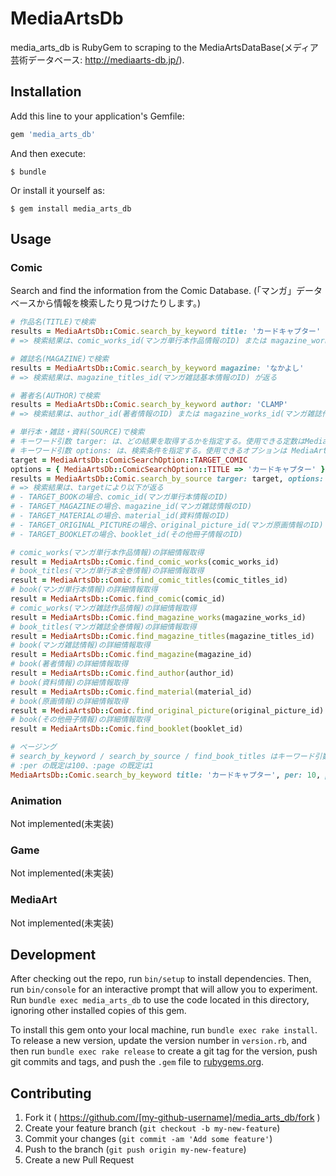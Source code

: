 # MediaArtsDb

media_arts_db is RubyGem to scraping to the MediaArtsDataBase(メディア芸術データベース: http://mediaarts-db.jp/).

## Installation

Add this line to your application's Gemfile:

```ruby
gem 'media_arts_db'
```

And then execute:

    $ bundle

Or install it yourself as:

    $ gem install media_arts_db

## Usage

### Comic

Search and find the information from the Comic Database.
(「マンガ」データベースから情報を検索したり見つけたりします。)

```ruby
# 作品名(TITLE)で検索
results = MediaArtsDb::Comic.search_by_keyword title: 'カードキャプター'
# => 検索結果は、comic_works_id(マンガ単行本作品情報のID) または magazine_works_id(マンガ雑誌作品情報のID) が返る

# 雑誌名(MAGAZINE)で検索
results = MediaArtsDb::Comic.search_by_keyword magazine: 'なかよし'
# => 検索結果は、magazine_titles_id(マンガ雑誌基本情報のID) が返る

# 著者名(AUTHOR)で検索
results = MediaArtsDb::Comic.search_by_keyword author: 'CLAMP'
# => 検索結果は、author_id(著者情報のID) または magazine_works_id(マンガ雑誌作品情報のID) が返る
```

```ruby
# 単行本・雑誌・資料(SOURCE)で検索
# キーワード引数 targer: は、どの結果を取得するかを指定する。使用できる定数はMediaArtsDb::ComicSearchOption::TARGET_XXX に定義されている。省略した場合は「単行本」となる
# キーワード引数 options: は、検索条件を指定する。使用できるオプションは MediaArtsDb::ComicSearchOption に定義されている
target = MediaArtsDb::ComicSearchOption::TARGET_COMIC
options = { MediaArtsDb::ComicSearchOption::TITLE => 'カードキャプター' }
results = MediaArtsDb::Comic.search_by_source targer: target, options: options
# => 検索結果は、targetにより以下が返る
# - TARGET_BOOKの場合、comic_id(マンガ単行本情報のID)
# - TARGET_MAGAZINEの場合、magazine_id(マンガ雑誌情報のID)
# - TARGET_MATERIALの場合、material_id(資料情報のID)
# - TARGET_ORIGINAL_PICTUREの場合、original_picture_id(マンガ原画情報のID)
# - TARGET_BOOKLETの場合、booklet_id(その他冊子情報のID)
```

```ruby
# comic_works(マンガ単行本作品情報)の詳細情報取得
result = MediaArtsDb::Comic.find_comic_works(comic_works_id)
# book_titles(マンガ単行本全巻情報)の詳細情報取得
result = MediaArtsDb::Comic.find_comic_titles(comic_titles_id)
# book(マンガ単行本情報)の詳細情報取得
result = MediaArtsDb::Comic.find_comic(comic_id)
# comic_works(マンガ雑誌作品情報)の詳細情報取得
result = MediaArtsDb::Comic.find_magazine_works(magazine_works_id)
# book_titles(マンガ雑誌全巻情報)の詳細情報取得
result = MediaArtsDb::Comic.find_magazine_titles(magazine_titles_id)
# book(マンガ雑誌情報)の詳細情報取得
result = MediaArtsDb::Comic.find_magazine(magazine_id)
# book(著者情報)の詳細情報取得
result = MediaArtsDb::Comic.find_author(author_id)
# book(資料情報)の詳細情報取得
result = MediaArtsDb::Comic.find_material(material_id)
# book(原画情報)の詳細情報取得
result = MediaArtsDb::Comic.find_original_picture(original_picture_id)
# book(その他冊子情報)の詳細情報取得
result = MediaArtsDb::Comic.find_booklet(booklet_id)
```

```ruby
# ページング
# search_by_keyword / search_by_source / find_book_titles はキーワード引数 :per :page にて検索結果の件数指定やページ指定が可能
# :per の既定は100、:page の既定は1
MediaArtsDb::Comic.search_by_keyword title: 'カードキャプター', per: 10, page: 2 # => 11〜20件目の検索結果
```

### Animation

Not implemented(未実装)

### Game

Not implemented(未実装)

### MediaArt

Not implemented(未実装)

## Development

After checking out the repo, run `bin/setup` to install dependencies. Then, run `bin/console` for an interactive prompt that will allow you to experiment. Run `bundle exec media_arts_db` to use the code located in this directory, ignoring other installed copies of this gem.

To install this gem onto your local machine, run `bundle exec rake install`. To release a new version, update the version number in `version.rb`, and then run `bundle exec rake release` to create a git tag for the version, push git commits and tags, and push the `.gem` file to [rubygems.org](https://rubygems.org).

## Contributing

1. Fork it ( https://github.com/[my-github-username]/media_arts_db/fork )
2. Create your feature branch (`git checkout -b my-new-feature`)
3. Commit your changes (`git commit -am 'Add some feature'`)
4. Push to the branch (`git push origin my-new-feature`)
5. Create a new Pull Request
